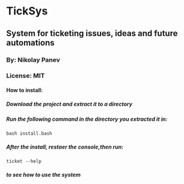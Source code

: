# TickSys

## System for ticketing issues, ideas and future automations

### By: Nikolay Panev

### License: MIT

#### How to install:
##### Download the project and extract it to a directory
##### Run the following command in the directory you extracted it in:
```
bash install.bash
```
##### After the install, restaer the console,then run:
```
ticket --help
```
##### to see how to use the system
